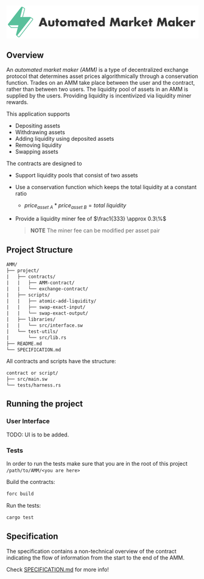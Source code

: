 <p align="center">
    <picture>
        <source media="(prefers-color-scheme: dark)" srcset=".docs/amm_logo-dark_theme.png">
        <img alt="automated market maker logo" width="600px" src=".docs/amm_logo-light_theme.png">
    </picture>
</p>

## Overview

An *automated market maker (AMM)* is a type of decentralized exchange protocol that determines asset prices algorithmically through a conservation function. Trades on an AMM take place between the user and the contract, rather than between two users. The liquidity pool of assets in an AMM is supplied by the users. Providing liquidity is incentivized via liquidity miner rewards. 

This application supports
- Depositing assets
- Withdrawing assets
- Adding liquidity using deposited assets
- Removing liquidity
- Swapping assets

The contracts are designed to
- Support liquidity pools that consist of two assets
- Use a conservation function which keeps the total liquidity at a constant ratio
    - $price_{asset\ A} * price_{asset\ B} = total\ liquidity$
- Provide a liquidity miner fee of $\frac1{333} \approx 0.3\%$

	> **NOTE** The miner fee can be modified per asset pair

## Project Structure

```
AMM/
├── project/
|   ├── contracts/
|   |   ├── AMM-contract/
|   |   └── exchange-contract/
|   ├── scripts/
|   |   ├── atomic-add-liquidity/
|   |   ├── swap-exact-input/
|   |   └── swap-exact-output/
|   ├── libraries/
|   |   └── src/interface.sw
|   └── test-utils/
|       └── src/lib.rs
├── README.md
└── SPECIFICATION.md
```

All contracts and scripts have the structure:

```
contract or script/
├── src/main.sw
└── tests/harness.rs
```

## Running the project

### User Interface

TODO: UI is to be added.

### Tests

In order to run the tests make sure that you are in the root of this project `/path/to/AMM/<you are here>`

Build the contracts:

```bash
forc build
```

Run the tests:

```bash
cargo test
```

## Specification

The specification contains a non-technical overview of the contract indicating the flow of information from the start to the end of the AMM.

Check [SPECIFICATION.md](./SPECIFICATION.md) for more info!

